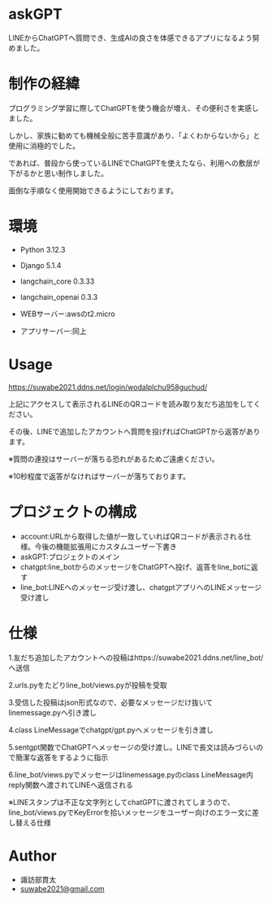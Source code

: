 # askGPT
LINEからChatGPTへ質問でき、生成AIの良さを体感できるアプリになるよう努めました。

# 制作の経緯
プログラミング学習に際してChatGPTを使う機会が増え、その便利さを実感しました。

しかし、家族に勧めても機械全般に苦手意識があり、「よくわからないから」と使用に消極的でした。

であれば、普段から使っているLINEでChatGPTを使えたなら、利用への敷居が下がるかと思い制作しました。

面倒な手順なく使用開始できるようにしております。

# 環境
* Python 3.12.3
* Django 5.1.4
* langchain_core 0.3.33
* langchain_openai 0.3.3
  
* WEBサーバー:awsのt2.micro
* アプリサーバー:同上


# Usage
https://suwabe2021.ddns.net/login/wodalplchu958guchud/

上記にアクセスして表示されるLINEのQRコードを読み取り友だち追加をしてください。

その後、LINEで追加したアカウントへ質問を投げればChatGPTから返答があります。

※質問の連投はサーバーが落ちる恐れがあるためご遠慮ください。

※10秒程度で返答がなければサーバーが落ちております。

 
# プロジェクトの構成
 
* account:URLから取得した値が一致していればQRコードが表示される仕様。今後の機能拡張用にカスタムユーザー下書き
* askGPT:プロジェクトのメイン
* chatgpt:line_botからのメッセージをChatGPTへ投げ、返答をline_botに返す
* line_bot:LINEへのメッセージ受け渡し、chatgptアプリへのLINEメッセージ受け渡し

 
# 仕様
 
1.友だち追加したアカウントへの投稿はhttps://suwabe2021.ddns.net/line_bot/ へ送信

2.urls.pyをたどりline_bot/views.pyが投稿を受取

3.受信した投稿はjson形式なので、必要なメッセージだけ抜いてlinemessage.pyへ引き渡し

4.class LineMessageでchatgpt/gpt.pyへメッセージを引き渡し

5.sentgpt関数でChatGPTへメッセージの受け渡し。LINEで長文は読みづらいので簡潔な返答をするように指示

6.line_bot/views.pyでメッセージはlinemessage.pyのclass LineMessage内reply関数へ渡されてLINEへ返信される

※LINEスタンプは不正な文字列としてchatGPTに渡されてしまうので、
line_bot/views.pyでKeyErrorを拾いメッセージをユーザー向けのエラー文に差し替える仕様

# Author
 
* 諏訪部貫太
* suwabe2021@gmail.com
